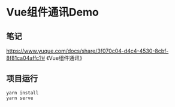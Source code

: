 # Vue组件通讯Demo

## 笔记
https://www.yuque.com/docs/share/3f070c04-d4c4-4530-8cbf-8f81ca04affc?# 《Vue组件通讯》

## 项目运行
```
yarn install
yarn serve
```


